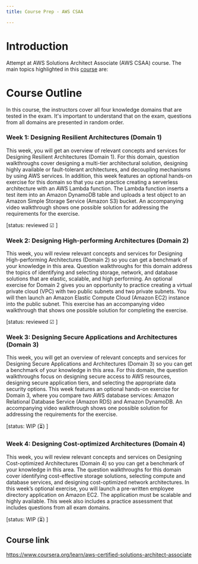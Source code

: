```yaml
---
title: Course Prep - AWS CSAA

---
```


# Introduction
Attempt at AWS Solutions Architect Associate (AWS CSAA) course. The main topics highlighted in this [course](#course-link) are:

# Course Outline

In this course, the instructors cover all four knowledge domains that are tested in the exam. It's important to understand that on the exam, questions from all domains are presented in random order. 

### Week 1: Designing Resilient Architectures (Domain 1)    

This week, you will get an overview of relevant concepts and services for Designing Resilient Architectures (Domain 1). For this domain, question walkthroughs cover designing a multi-tier architectural solution, designing highly available or fault-tolerant architectures, and decoupling mechanisms by using AWS services. In addition, this week features an optional hands-on exercise for this domain so that you can practice creating a serverless architecture with an AWS Lambda function. The Lambda function inserts a test item into an Amazon DynamoDB table and uploads a test object to an Amazon Simple Storage Service (Amazon S3) bucket. An accompanying video walkthrough shows one possible solution for addressing the requirements for the exercise. 

[status: reviewed &#9745; ]

### Week 2: Designing High-performing Architectures (Domain 2) 

This week, you will review relevant concepts and services for Designing High-performing Architectures (Domain 2) so you can get a benchmark of your knowledge in this area. Question walkthroughs for this domain address the topics of identifying and selecting storage, network, and database solutions that are elastic, scalable, and high performing. An optional exercise for Domain 2 gives you an opportunity to practice creating a virtual private cloud (VPC) with two public subnets and two private subnets. You will then launch an Amazon Elastic Compute Cloud (Amazon EC2) instance into the public subnet. This exercise has an accompanying video walkthrough that shows one possible solution for completing the exercise. 

[status: reviewed &#9745; ]
### Week 3: Designing Secure Applications and Architectures (Domain 3) 

This week, you will get an overview of relevant concepts and services for Designing Secure Applications and Architectures (Domain 3) so you can get a benchmark of your knowledge in this area. For this domain, the question walkthroughs focus on designing secure access to AWS resources, designing secure application tiers, and selecting the appropriate data security options. This week features an optional hands-on exercise for Domain 3, where you compare two AWS database services: Amazon Relational Database Service (Amazon RDS) and Amazon DynamoDB. An accompanying video walkthrough shows one possible solution for addressing the requirements for the exercise.   

[status: WIP (⏳) ]

### Week 4: Designing Cost-optimized Architectures (Domain 4)

This week, you will review relevant concepts and services on Designing Cost-optimized Architectures (Domain 4) so you can get a benchmark of your knowledge in this area. The question walkthroughs for this domain cover identifying cost-effective storage solutions, selecting compute and database services, and designing cost-optimized network architectures. In this week’s optional exercise, you will launch a pre-written employee directory application on Amazon EC2. The application must be scalable and highly available. This week also includes a practice assessment that includes questions from all exam domains.    

[status: WIP (⏳) ]

## Course link
https://www.coursera.org/learn/aws-certified-solutions-architect-associate
